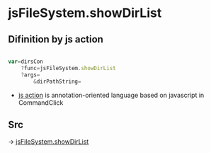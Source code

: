 # jsFileSystem.showDirList

## Difinition by js action

```js.js

var=dirsCon
	?func=jsFileSystem.showDirList
	?args=
		&dirPathString=
```

- [js action](#) is annotation-oriented language based on javascript in CommandClick

## Src

-> [jsFileSystem.showDirList](https://github.com/puutaro/CommandClick/blob/master/app/src/main/java/com/puutaro/commandclick/fragment_lib/terminal_fragment/js_interface/file/JsFileSystem.kt#L402)


